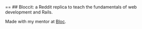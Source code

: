 == ## Bloccit: a Reddit replica to teach the fundamentals of web development and Rails.
 
 Made with my mentor at [Bloc](http://bloc.io).
